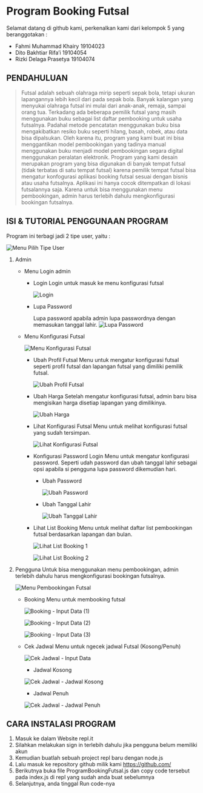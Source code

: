 
# Program Booking Futsal


Selamat datang di github kami, perkenalkan kami dari kelompok 5 yang beranggotakan :
* Fahmi Muhammad Khairy     19104023
* Dito Bakhtiar Rifa’i      19104054
* Rizki Delaga Prasetya     19104074

## PENDAHULUAN

> Futsal adalah sebuah olahraga mirip seperti sepak bola, tetapi ukuran lapangannya lebih kecil dari pada sepak bola. Banyak kalangan yang menyukai olahraga futsal ini mulai dari anak-anak, remaja, sampai orang tua.
> Terkadang ada beberapa pemilik futsal yang masih menggunakan buku sebagai list daftar pembooking untuk usaha futsalnya. Padahal metode pencatatan menggunakan buku bisa mengakibatkan resiko buku seperti hilang, basah, robek, atau data bisa dipalsukan.
> Oleh karena itu, program yang kami buat ini bisa menggantikan model pembookingan yang tadinya manual menggunakan buku menjadi model pembookingan segara digital menggunakan peralatan elektronik.
> Program yang kami desain merupakan program yang bisa digunakan di banyak tempat futsal (tidak terbatas di satu tempat futsal) karena pemilik tempat futsal bisa mengatur konfogurasi aplikasi booking futsal sesuai dengan bisnis atau usaha futsalnya.
> Aplikasi ini hanya cocok ditempatkan di lokasi futsalannya saja. Karena untuk bisa menggunakan menu pembookingan, admin harus terlebih dahulu mengkonfigurasi bookingan futsalnya.


## ISI & TUTORIAL PENGGUNAAN PROGRAM
Program ini terbagi jadi 2 tipe user, yaitu :

![Menu Pilih Tipe User](https://raw.githubusercontent.com/RizkiDelaga/TugasBesarPBO-Kelompok5-SE03A/main/img/Menu%20Pilih%20Tipe%20User.png)

1. Admin
    * Menu Login admin
        * Login
            Login untuk masuk ke menu konfigurasi futsal

            ![Login](https://raw.githubusercontent.com/RizkiDelaga/TugasBesarPBO-Kelompok5-SE03A/main/img/Admin/Menu%20Login%20Admin/Login/Login%20Admin.png)
            
        * Lupa Password

            Lupa password apabila admin lupa passwordnya dengan memasukan tanggal lahir.
            ![Lupa Password](https://raw.githubusercontent.com/RizkiDelaga/TugasBesarPBO-Kelompok5-SE03A/main/img/Admin/Menu%20Login%20Admin/Lupa%20Password/Lupa%20Password.png)

    * Menu Konfigurasi Futsal

        ![Menu Konfigurasi Futsal](https://github.com/RizkiDelaga/TugasBesarPBO-Kelompok5-SE03A/blob/main/img/Admin/Menu%20Konfigurasi%20Futsal/Menu%20Konfigurasi%20Futsal.png?raw=true)

        * Ubah Profil Futsal
            Menu untuk mengatur konfigurasi futsal seperti profil futsal dan lapangan futsal yang dimiliki pemilik futsal.

            ![Ubah Profil Futsal](https://github.com/RizkiDelaga/TugasBesarPBO-Kelompok5-SE03A/blob/main/img/Admin/Menu%20Konfigurasi%20Futsal/Ubah%20Profil%20Futsal/Ubah%20Profil%20Futsal.png?raw=true)

        * Ubah Harga
            Setelah mengatur konfigurasi futsal, admin baru bisa mengisikan harga disetiap lapangan yang dimilikinya.

            ![Ubah Harga](https://github.com/RizkiDelaga/TugasBesarPBO-Kelompok5-SE03A/blob/main/img/Admin/Menu%20Konfigurasi%20Futsal/Ubah%20Harga/Ubah%20Harga.png?raw=true)

        * Lihat Konfigurasi Futsal
            Menu untuk melihat konfigurasi futsal yang sudah tersimpan.

            ![Lihat Konfigurasi Futsal](https://github.com/RizkiDelaga/TugasBesarPBO-Kelompok5-SE03A/blob/main/img/Admin/Menu%20Konfigurasi%20Futsal/Lihat%20Konfigurasi%20Futsal/Lihat%20Konfigurasi%20Futsal.png?raw=true)

        * Konfigurasi Password Login
            Menu untuk mengatur konfigurasi password. Seperti udah password dan ubah tanggal lahir sebagai opsi apabila si pengguna lupa password dikemudian hari.
            * Ubah Password

                ![Ubah Password](https://github.com/RizkiDelaga/TugasBesarPBO-Kelompok5-SE03A/blob/main/img/Admin/Menu%20Konfigurasi%20Futsal/Konfigurasi%20Password%20Login/Ubah%20Password/Ubah%20Password.png?raw=true)

            * Ubah Tanggal Lahir

                ![Ubah Tanggal Lahir](https://github.com/RizkiDelaga/TugasBesarPBO-Kelompok5-SE03A/blob/main/img/Admin/Menu%20Konfigurasi%20Futsal/Konfigurasi%20Password%20Login/Ubah%20&%20Lihat%20Tanggal%20Lahir/Ubah%20&%20Lihat%20Tanggal%20Lahir.png?raw=true)

        * Lihat List Booking
            Menu untuk melihat daftar list pembookingan futsal berdasarkan lapangan dan bulan.

            ![Lihat List Booking 1](https://github.com/RizkiDelaga/TugasBesarPBO-Kelompok5-SE03A/blob/main/img/Admin/Menu%20Konfigurasi%20Futsal/Lihat%20List%20Booking/Lihat%20List%20Booking%20-%20Isi%20Data.png?raw=true)

            ![Lihat List Booking 2](https://github.com/RizkiDelaga/TugasBesarPBO-Kelompok5-SE03A/blob/main/img/Admin/Menu%20Konfigurasi%20Futsal/Lihat%20List%20Booking/Lihat%20List%20Booking%20-%20Tampilkan%20Data%20Pembooking.png?raw=true)

2. Pengguna
    Untuk bisa menggunakan menu pembookingan, admin terlebih dahulu harus mengkonfigurasi bookingan futsalnya.

    ![Menu Pembookingan Futsal](https://github.com/RizkiDelaga/TugasBesarPBO-Kelompok5-SE03A/blob/main/img/Pengguna/Menu%20Pembookingan%20Futsal.png?raw=true)

    * Booking
        Menu untuk membooking futsal

        ![Booking - Input Data (1)](https://github.com/RizkiDelaga/TugasBesarPBO-Kelompok5-SE03A/blob/main/img/Pengguna/Booking/Booking%20-%20Input%20Data%20(1).png?raw=true)

        ![Booking - Input Data (2)](https://github.com/RizkiDelaga/TugasBesarPBO-Kelompok5-SE03A/blob/main/img/Pengguna/Booking/Booking%20-%20Input%20Data%20(2).png?raw=true)

        ![Booking - Input Data (3)](https://github.com/RizkiDelaga/TugasBesarPBO-Kelompok5-SE03A/blob/main/img/Pengguna/Booking/Booking%20-%20Input%20Data%20(3).png?raw=true)

    * Cek Jadwal
        Menu untuk ngecek jadwal Futsal (Kosong/Penuh)

        ![Cek Jadwal - Input Data](https://github.com/RizkiDelaga/TugasBesarPBO-Kelompok5-SE03A/blob/main/img/Pengguna/Cek%20Jadwal/Cek%20Jadwal%20-%20Input%20Data.png?raw=true)

        * Jadwal Kosong

        ![Cek Jadwal - Jadwal Kosong](https://github.com/RizkiDelaga/TugasBesarPBO-Kelompok5-SE03A/blob/main/img/Pengguna/Cek%20Jadwal/Cek%20Jadwal%20-%20Jadwal%20Kosong.png?raw=true)

        * Jadwal Penuh

        ![Cek Jadwal - Jadwal Penuh](https://github.com/RizkiDelaga/TugasBesarPBO-Kelompok5-SE03A/blob/main/img/Pengguna/Cek%20Jadwal/Cek%20Jadwal%20-%20Jadwal%20Penuh.png?raw=true)

## CARA INSTALASI PROGRAM

1.	Masuk ke dalam Website repl.it
2.	Silahkan melakukan sign in terlebih dahulu jika pengguna belum memiliki akun
3.	Kemudian buatlah sebuah project repl baru dengan node.js
4.	Lalu masuk ke repository github milik kami https://github.com/
5.	Berikutnya buka file ProgramBookingFutsal.js dan copy code tersebut pada index.js di repl yang sudah anda buat sebelumnya
6.	Selanjutnya, anda tinggal Run code-nya

